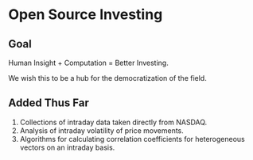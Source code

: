 Open Source Investing
=====================

Goal
----
Human Insight + Computation = Better Investing.

We wish this to be a hub for the democratization of the field.

Added Thus Far
--------------
1. Collections of intraday data taken directly from NASDAQ.
2. Analysis of intraday volatility of price movements.
3. Algorithms for calculating correlation coefficients for heterogeneous vectors on an intraday basis.
